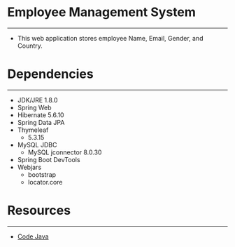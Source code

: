 # Employee Management System

---

- This web application stores employee Name, Email, Gender, and Country.


# Dependencies

---

- JDK/JRE 1.8.0
- Spring Web
- Hibernate 5.6.10
- Spring Data JPA
- Thymeleaf
  - 5.3.15
- MySQL JDBC
  - MySQL jconnector 8.0.30
- Spring Boot DevTools
- Webjars 
  - bootstrap
  - locator.core

# Resources

---

- [Code Java](https://youtu.be/u8a25mQcMOI)
